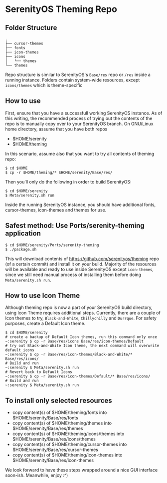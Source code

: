 # SerenityOS Theming Repo

## Folder Structure
```
.
├── cursor-themes
├── fonts
├── icon-themes
├── icons
│   └── themes
└── themes
```

Repo structure is similar to SerenityOS's `Base/res` repo or `/res` inside a running instance.
Folders contain system-wide resources, except `icons/themes` which is theme-specific

## How to use
First, ensure that you have a successfull working SerenityOS instance.
As of this writing, the recommended process of trying out the contents of the repo is to manually copy over to your SerenityOS branch. On GNU/Linux home directory, assume that you have both repos
- $HOME/serenity
- $HOME/theming

In this scenario, assume also that you want to try all contents of theming repo:
```
$ cd $HOME
$ cp -r $HOME/theming/* $HOME/serenity/Base/res/
```
Then you'll only do the following in order to build SerenityOS:
```
$ cd $HOME/serenity
$ Meta/serenity.sh run
```

Inside the running SerenityOS instance, you should have additional fonts, cursor-themes, icon-themes and themes for use.

## Safest method: Use Ports/serenity-theming application
```
$ cd $HOME/serenity/Ports/serenity-theming
$ ./package.sh
```
This will download contents of https://github.com/serenityos/theming repo (of a certain commit) and install it on your build.
Majority of the resources will be available and ready to use inside SerenityOS except `icon-themes`, since we still need manual process of installing them before doing `Meta/serenity.sh run`.

## How to use Icon Theme
Although theming repo is now a part of your SerenityOS build directory, using Icon Theme requires additional steps.
Currently, there are a couple of Icon themes to try, `Black-and-White`, `Chillychilly` and `Durrque`.
For safety purposes, create a Default Icon theme.
```
$ cd $HOME/serenity
# create a backup of Default Icon themes, run this command only once
~:serenity $ cp -r Base/res/icons Base/res/icon-themes/Default
# try out Black-and-White Icon theme, the next command will overwrite default icons
~:serenity $ cp -r Base/res/icon-themes/Black-and-White/* Base/res/icons/
# Build and run
~:serenity $ Meta/serenity.sh run
# Revert back to Default Icons
~:serenity $ cp -r Base/res/icon-themes/Default/* Base/res/icons/
# Build and run
~:serenity $ Meta/serenity.sh run
```

## To install only selected resources
- copy content(s) of $HOME/theming/fonts into $HOME/serenity/Base/res/fonts
- copy content(s) of $HOME/theming/themes into $HOME/serenity/Base/res/themes
- copy content(s) of $HOME/theming/icons/themes into $HOME/serenity/Base/res/icons/themes
- copy content(s) of $HOME/theming/cursor-themes into $HOME/serenity/Base/res/cursor-themes
- copy content(s) of $HOME/theming/icon-themes into $HOME/serenity/Base/res/icon-themes

We look forward to have these steps wrapped around a nice GUI interface soon-ish.
Meanwhile, enjoy :^) 
